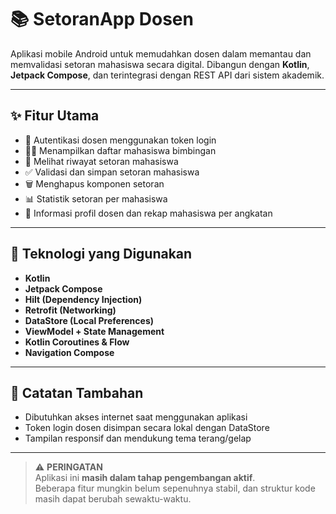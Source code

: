 # 📚 SetoranApp Dosen

Aplikasi mobile Android untuk memudahkan dosen dalam memantau dan memvalidasi setoran mahasiswa secara digital. Dibangun dengan **Kotlin**, **Jetpack Compose**, dan terintegrasi dengan REST API dari sistem akademik.

---

## ✨ Fitur Utama

- 🔐 Autentikasi dosen menggunakan token login
- 👨‍🎓 Menampilkan daftar mahasiswa bimbingan
- 📑 Melihat riwayat setoran mahasiswa
- ✅ Validasi dan simpan setoran mahasiswa
- 🗑️ Menghapus komponen setoran
- 📊 Statistik setoran per mahasiswa
- 👤 Informasi profil dosen dan rekap mahasiswa per angkatan

---

## 🧰 Teknologi yang Digunakan

- **Kotlin**
- **Jetpack Compose**
- **Hilt (Dependency Injection)**
- **Retrofit (Networking)**
- **DataStore (Local Preferences)**
- **ViewModel + State Management**
- **Kotlin Coroutines & Flow**
- **Navigation Compose**

---

## 🧪 Catatan Tambahan
- Dibutuhkan akses internet saat menggunakan aplikasi
- Token login dosen disimpan secara lokal dengan DataStore
- Tampilan responsif dan mendukung tema terang/gelap

---

> ⚠️ **PERINGATAN**  
> Aplikasi ini **masih dalam tahap pengembangan aktif**.  
> Beberapa fitur mungkin belum sepenuhnya stabil, dan struktur kode masih dapat berubah sewaktu-waktu.
